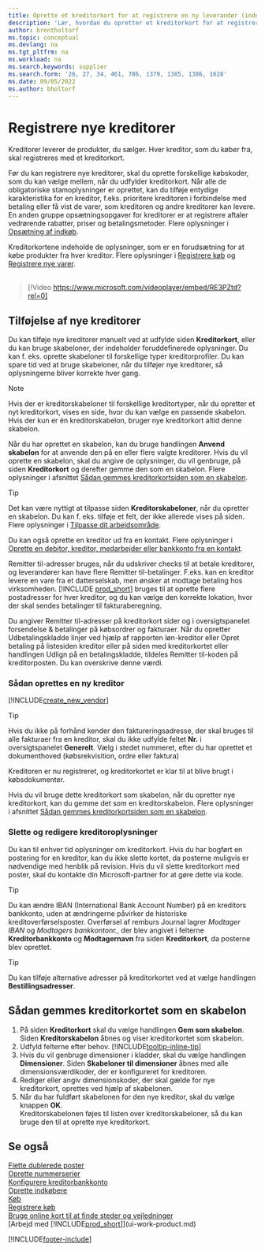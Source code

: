 ```yaml
---
title: Oprette et kreditorkort for at registrere en ny leverandør (indeholder video)
description: 'Lær, hvordan du opretter et kreditorkort for at registrere en ny kreditor eller leverandør og gemme kreditorkort som en skabelon.'
author: brentholtorf
ms.topic: conceptual
ms.devlang: na
ms.tgt_pltfrm: na
ms.workload: na
ms.search.keywords: supplier
ms.search.form: '26, 27, 34, 461, 786, 1379, 1385, 1386, 1628'
ms.date: 09/05/2022
ms.author: bholtorf
---
```

# Registrere nye kreditorer

Kreditorer leverer de produkter, du sælger. Hver kreditor, som du køber fra, skal registreres med et kreditorkort.

Før du kan registrere nye kreditorer, skal du oprette forskellige købskoder, som du kan vælge mellem, når du udfylder kreditorkort. Når alle de obligatoriske stamoplysninger er oprettet, kan du tilføje entydige karakteristika for en kreditor, f.eks. prioritere kreditoren i forbindelse med betaling eller få vist de varer, som kreditoren og andre kreditorer kan levere. En anden gruppe opsætningsopgaver for kreditorer er at registrere aftaler vedrørende rabatter, priser og betalingsmetoder. Flere oplysninger i [Opsætning af indkøb](purchasing-setup-purchasing.md).

Kreditorkortene indeholde de oplysninger, som er en forudsætning for at købe produkter fra hver kreditor. Flere oplysninger i [Registrere køb](purchasing-how-record-purchases.md) og [Registrere nye varer](inventory-how-register-new-items.md).
<br /><br />  

> [!Video https://www.microsoft.com/videoplayer/embed/RE3PZtd?rel=0]

## Tilføjelse af nye kreditorer

Du kan tilføje nye kreditorer manuelt ved at udfylde siden **Kreditorkort**, eller du kan bruge skabeloner, der indeholder foruddefinerede oplysninger. Du kan f. eks. oprette skabeloner til forskellige typer kreditorprofiler. Du kan spare tid ved at bruge skabeloner, når du tilføjer nye kreditorer, så oplysningerne bliver korrekte hver gang.

> [!NOTE]  
> Hvis der er kreditorskabeloner til forskellige kreditortyper, når du opretter et nyt kreditorkort, vises en side, hvor du kan vælge en passende skabelon. Hvis der kun er én kreditorskabelon, bruger nye kreditorkort altid denne skabelon.

Når du har oprettet en skabelon, kan du bruge handlingen **Anvend skabelon** for at anvende den på en eller flere valgte kreditorer. Hvis du vil oprette en skabelon, skal du angive de oplysninger, du vil genbruge, på siden **Kreditorkort** og derefter gemme den som en skabelon. Flere oplysninger i afsnittet [Sådan gemmes kreditorkortsiden som en skabelon](purchasing-how-register-new-vendors.md#to-save-the-vendor-card-as-a-template).

> [!TIP]
> Det kan være nyttigt at tilpasse siden **Kreditorskabeloner**, når du opretter en skabelon. Du kan f. eks. tilføje et felt, der ikke allerede vises på siden. Flere oplysninger i [Tilpasse dit arbejdsområde](/dynamics365/business-central/ui-personalization-user#to-start-personalizing-a-page-through-the-personalizing-banner).

Du kan også oprette en kreditor ud fra en kontakt. Flere oplysninger i [Oprette en debitor, kreditor, medarbejder eller bankkonto fra en kontakt](marketing-create-contact-companies.md#to-create-a-customer-vendor-employee-or-bank-account-from-a-contact).

Remitter til-adresser bruges, når du udskriver checks til at betale kreditorer, og leverandører kan have flere Remitter til-betalinger. F.eks. kan en kreditor levere en vare fra et datterselskab, men ønsker at modtage betaling hos virksomheden. [!INCLUDE [prod_short](includes/prod_short.md)] bruges til at oprette flere postadresser for hver kreditor, og du kan vælge den korrekte lokation, hvor der skal sendes betalinger til fakturaberegning.

Du angiver Remitter til-adresser på kreditorkort sider og i oversigtspanelet forsendelse & betalinger på købsordrer og fakturaer. Når du opretter Udbetalingskladde linjer ved hjælp af rapporten løn-kreditor eller Opret betaling på listesiden kreditor eller på siden med kreditorkortet eller handlingen Udlign på en betalingskladde, tildeles Remitter til-koden på kreditorposten. Du kan overskrive denne værdi.

### Sådan oprettes en ny kreditor

[!INCLUDE[create_new_vendor](includes/create_new_vendor.md)]

> [!TIP]  
> Hvis du ikke på forhånd kender den faktureringsadresse, der skal bruges til alle fakturaer fra en kreditor, skal du ikke udfylde feltet **Nr.** i oversigtspanelet **Generelt**. Vælg i stedet nummeret, efter du har oprettet et dokumenthoved (købsrekvisition, ordre eller faktura)

Kreditoren er nu registreret, og kreditorkortet er klar til at blive brugt i købsdokumenter.

Hvis du vil bruge dette kreditorkort som skabelon, når du opretter nye kreditorkort, kan du gemme det som en kreditorskabelon. Flere oplysninger i afsnittet [Sådan gemmes kreditorkortsiden som en skabelon](#to-save-the-vendor-card-as-a-template).

### Slette og redigere kreditoroplysninger

Du kan til enhver tid oplysninger om kreditorkort. Hvis du har bogført en postering for en kreditor, kan du ikke slette kortet, da posterne muligvis er nødvendige med henblik på revision. Hvis du vil slette kreditorkort med poster, skal du kontakte din Microsoft-partner for at gøre dette via kode.

> [!TIP]
> Du kan ændre IBAN (International Bank Account Number) på en kreditors bankkonto, uden at ændringerne påvirker de historiske kreditoverførselsposter. Overførsel af remburs Journal lagrer *Modtager IBAN* og *Modtagers bankkontonr.*, der blev angivet i felterne **Kreditorbankkonto** og **Modtagernavn** fra siden **Kreditorkort**, da posterne blev oprettet.

> [!TIP]
> Du kan tilføje alternative adresser på kreditorkortet ved at vælge handlingen **Bestillingsadresser**.

## Sådan gemmes kreditorkortet som en skabelon

1. På siden **Kreditorkort** skal du vælge handlingen **Gem som skabelon**. Siden **Kreditorskabelon** åbnes og viser kreditorkortet som skabelon.
2. Udfyld felterne efter behov. [!INCLUDE[tooltip-inline-tip](includes/tooltip-inline-tip_md.md)]
3. Hvis du vil genbruge dimensioner i kladder, skal du vælge handlingen **Dimensioner**. Siden **Skabeloner til dimensioner** åbnes med alle dimensionsværdikoder, der er konfigureret for kreditoren.
4. Rediger eller angiv dimensionskoder, der skal gælde for nye kreditorkort, oprettes ved hjælp af skabelonen.
5. Når du har fuldført skabelonen for den nye kreditor, skal du vælge knappen **OK**.  
   Kreditorskabelonen føjes til listen over kreditorskabeloner, så du kan bruge den til at oprette nye kreditorkort.

## Se også

[Flette dublerede poster](sales-how-merge-duplicate-records.md)  
[Oprette nummerserier](ui-create-number-series.md)  
[Konfigurere kreditorbankkonto](purchasing-how-set-up-vendors-bank-accounts.md)  
[Oprette indkøbere](purchasing-how-setup-purchasers.md)  
[Køb](purchasing-manage-purchasing.md)  
[Registrere køb](purchasing-how-record-purchases.md)  
[Bruge online kort til at finde steder og vejledninger](across-online-maps.md)  
[Arbejd med [!INCLUDE[prod_short](includes/prod_short.md)]](ui-work-product.md)  

[!INCLUDE[footer-include](includes/footer-banner.md)]
